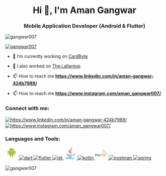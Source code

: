 <h1 align="center">Hi 👋, I'm Aman Gangwar</h1>
<h3 align="center">Mobile Application Developer (Android & Flutter)</h3>

<p align="left"> <img src="https://komarev.com/ghpvc/?username=gangwar007&label=Profile%20views&color=0e75b6&style=flat" alt="gangwar007" /> </p>

<p align="left"> <a href="https://github.com/ryo-ma/github-profile-trophy"><img src="https://github-profile-trophy.vercel.app/?username=gangwar007" alt="gangwar007" /></a> </p>

- 🔭 I’m currently working on [CardByte](https://play.google.com/store/apps/details?id=ai.cardbyte.enterprise)

- 👯 I also worked on [The Lallantop](https://play.google.com/store/apps/details?id=com.thelallantop&hl=en&gl=US)

- 📫 How to reach me **https://www.linkedin.com/in/aman-gangwar-424b7989/**
- 📫 How to reach me **https://www.instagram.com/aman_gangwar007/**

<h3 align="left">Connect with me:</h3>
<p align="left">
<a href="https://linkedin.com/in/https://www.linkedin.com/in/aman-gangwar-424b7989/" target="blank"><img align="center" src="https://raw.githubusercontent.com/rahuldkjain/github-profile-readme-generator/master/src/images/icons/Social/linked-in-alt.svg" alt="https://www.linkedin.com/in/aman-gangwar-424b7989/" height="30" width="40" /></a>
<a href="https://www.instagram.com/aman_gangwar007/" target="blank"><img align="center" src="https://img.icons8.com/?size=512&id=32323&format=png" alt="https://www.instagram.com/aman_gangwar007/" height="40" width="40" /></a>
</p>

<h3 align="left">Languages and Tools:</h3>
<p align="left"> <a href="https://developer.android.com" target="_blank" rel="noreferrer"> <img src="https://raw.githubusercontent.com/devicons/devicon/master/icons/android/android-original-wordmark.svg" alt="android" width="40" height="40"/> </a> <a href="https://dart.dev" target="_blank" rel="noreferrer"> <img src="https://www.vectorlogo.zone/logos/dartlang/dartlang-icon.svg" alt="dart" width="40" height="40"/> </a> <a href="https://flutter.dev" target="_blank" rel="noreferrer"> <img src="https://www.vectorlogo.zone/logos/flutterio/flutterio-icon.svg" alt="flutter" width="40" height="40"/> </a> <a href="https://git-scm.com/" target="_blank" rel="noreferrer"> <img src="https://www.vectorlogo.zone/logos/git-scm/git-scm-icon.svg" alt="git" width="40" height="40"/> </a> <a href="https://www.java.com" target="_blank" rel="noreferrer"> <img src="https://raw.githubusercontent.com/devicons/devicon/master/icons/java/java-original.svg" alt="java" width="40" height="40"/> </a> <a href="https://kotlinlang.org" target="_blank" rel="noreferrer"> <img src="https://www.vectorlogo.zone/logos/kotlinlang/kotlinlang-icon.svg" alt="kotlin" width="40" height="40"/> </a> <a href="https://www.mysql.com/" target="_blank" rel="noreferrer"> <img src="https://raw.githubusercontent.com/devicons/devicon/master/icons/mysql/mysql-original-wordmark.svg" alt="mysql" width="40" height="40"/> </a> <a href="https://postman.com" target="_blank" rel="noreferrer"> <img src="https://www.vectorlogo.zone/logos/getpostman/getpostman-icon.svg" alt="postman" width="40" height="40"/> </a> <a href="https://spring.io/" target="_blank" rel="noreferrer"> <img src="https://www.vectorlogo.zone/logos/springio/springio-icon.svg" alt="spring" width="40" height="40"/> </a> </p>

<p><img align="center" src="https://github-readme-stats.vercel.app/api/top-langs?username=gangwar007&show_icons=true&locale=en&layout=compact" alt="gangwar007" /></p>
